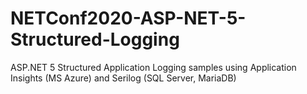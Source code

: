 # NETConf2020-ASP-NET-5-Structured-Logging
ASP.NET 5 Structured Application Logging samples using Application Insights (MS Azure) and Serilog (SQL Server, MariaDB)
